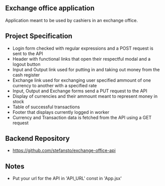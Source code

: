 ## Exchange office application

Application meant to be used by cashiers in an exchange office.

## Project Specification

- Login form checked with regular expressions and a POST request is sent to the API
- Header with functional links that open their respectful modal and a logout button
- Input and Output link used for putting in and taking out money from the cash register
- Exchange link used for exchanging user specified ammount of one currency to another with a specified rate
- Input, Output and Exchange forms send a PUT request to the API
- Display of currencies and their ammount meant to represent money in stock
- Table of successful transactions
- Footer that displays currently logged in worker
- Currency and Transaction data is fetched from the API using a GET request

## Backend Repository

- https://github.com/stefansto/exchange-office-api

## Notes

- Put your url for the API in 'API_URL' const in 'App.jsx'